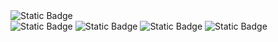 <img alt="Static Badge" src="https://img.shields.io/badge/42Seoul-%23000000?style=flat-square&logo=42">

<div>
  <img alt="Static Badge" src="https://img.shields.io/badge/C-%23A8B9CC?style=flat-square&logo=C&logoColor=%23FFFFFF">
  <img alt="Static Badge" src="https://img.shields.io/badge/C%2B%2B-%2300599C?style=flat-square&logo=C%2B%2B">
  <img alt="Static Badge" src="https://img.shields.io/badge/Spring-%236DB33F?style=flat-square&logo=Spring&logoColor=%23FFFFFF">  
  <img alt="Static Badge" src="https://img.shields.io/badge/NestJS-%23E0234E?style=flat-square&logo=nestjs">
</div>
